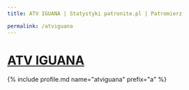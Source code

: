 ```yaml
---
title: ATV IGUANA | Statystyki patronite.pl | Patromierz

permalink: /atviguana
---
```


# [ATV IGUANA](https://patronite.pl/atviguana)

{% include profile.md name="atviguana" prefix="a" %}
